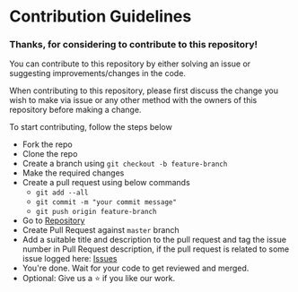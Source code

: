# Contribution Guidelines

### Thanks, for considering to contribute to this repository!
You can contribute to this repository by either solving an issue or suggesting improvements/changes in the code.

When contributing to this repository, please first discuss the change you wish to make via issue or any other method with the owners of this repository before making a change.

To start contributing, follow the steps below
- Fork the repo
- Clone the repo
- Create a branch using `git checkout -b feature-branch`
- Make the required changes
- Create a pull request using below commands
  - `git add --all`
  - `git commit -m "your commit message"`
  - `git push origin feature-branch`
- Go to [Repository](https://github.com/wagnernegrao/API-Graph)
- Create Pull Request against `master` branch
- Add a suitable title and description to the pull request and tag the issue number in Pull Request description, if the pull request is related to some issue logged here: [Issues](https://github.com/wagnernegrao/API-Graph/issues)
- You're done. Wait for your code to get reviewed and merged.
- Optional: Give us a :star: if you like our work.
